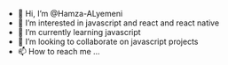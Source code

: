 - 👋 Hi, I’m @Hamza-ALyemeni
- 👀 I’m interested in javascript and react and react native
- 🌱 I’m currently learning javascript
- 💞️ I’m looking to collaborate on javascript projects
- 📫 How to reach me ...

<!---
Hamza-ALyemeni/Hamza-ALyemeni is a ✨ special ✨ repository because its `README.md` (this file) appears on your GitHub profile.
You can click the Preview link to take a look at your changes.
--->
